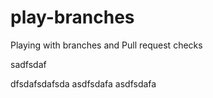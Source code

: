 # play-branches
Playing with branches and Pull request checks

sadfsdaf

dfsdafsdafsda
asdfsdafa
asdfsdafa
